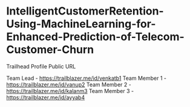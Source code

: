 # IntelligentCustomerRetention-Using-MachineLearning-for-Enhanced-Prediction-of-Telecom-Customer-Churn

Trailhead Profile Public URL

Team Lead - https://trailblazer.me/id/venkatb1 
Team Member 1 - https://trailblazer.me/id/vanup2 
Team Member 2 - https://trailblazer.me/id/kalanm3 
Team Member 3 - https://trailblazer.me/id/ayyab4
